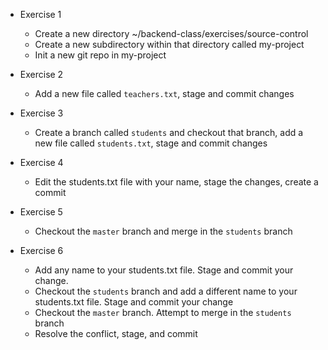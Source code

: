 - Exercise 1
  - Create a new directory ~/backend-class/exercises/source-control
  - Create a new subdirectory within that directory called my-project
  - Init a new git repo in my-project

- Exercise 2
  - Add a new file called `teachers.txt`, stage and commit changes

- Exercise 3
  - Create a branch called `students` and checkout that branch, add a new file called `students.txt`, stage and commit changes

- Exercise 4
  - Edit the students.txt file with your name, stage the changes, create a commit

- Exercise 5
  - Checkout the `master` branch and merge in the `students` branch

- Exercise 6
  - Add any name to your students.txt file. Stage and commit your change.
  - Checkout the `students` branch and add a different name to your students.txt file. Stage and commit your change
  - Checkout the `master` branch. Attempt to merge in the `students` branch
  - Resolve the conflict, stage, and commit


